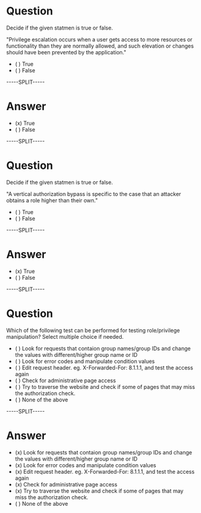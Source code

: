 # Question

Decide if the given statmen is true or false.

"Privilege escalation occurs when a user gets access to more resources or functionality than they are normally allowed, and such elevation or changes should have been prevented by the application."

* ( ) True
* ( ) False

-----SPLIT-----

# Answer

* (x) True
* ( ) False

-----SPLIT-----

# Question

Decide if the given statmen is true or false.

"A vertical authorization bypass is specific to the case that an attacker obtains a role higher than their own."

* ( ) True
* ( ) False

-----SPLIT-----

# Answer

* (x) True
* ( ) False

-----SPLIT-----

# Question

Which of the following test can be performed for testing role/privilege manipulation? Select multiple choice if needed.

* ( ) Look for requests that contaion group names/group IDs and change the values with different/higher group name or ID
* ( ) Look for error codes and manipulate condition values
* ( ) Edit request header. eg. X-Forwarded-For: 8.1.1.1, and test the access again
* ( ) Check for administrative page access
* ( ) Try to traverse the website and check if some of pages that may miss the authorization check.
* ( ) None of the above 

-----SPLIT-----

# Answer

* (x) Look for requests that contaion group names/group IDs and change the values with different/higher group name or ID
* (x) Look for error codes and manipulate condition values
* (x) Edit request header. eg. X-Forwarded-For: 8.1.1.1, and test the access again
* (x) Check for administrative page access
* (x) Try to traverse the website and check if some of pages that may miss the authorization check.
* ( ) None of the above 